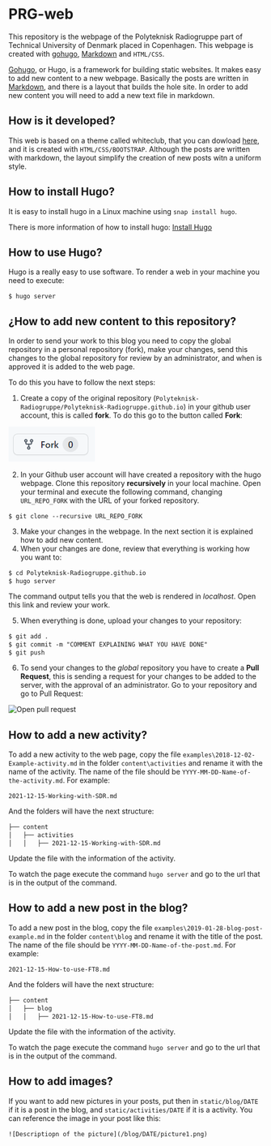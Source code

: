 # PRG-web

This repository is the webpage of the Polyteknisk Radiogruppe part of Technical University of Denmark placed in Copenhagen. This webpage is created with [gohugo](https://gohugo.io/), [Markdown](http://es.wikipedia.org/wiki/Markdown) and `HTML/CSS`.

[Gohugo](https://gohugo.io/), or Hugo, is a framework for building static websites. It makes easy to add new content to a new webpage. Basically the posts are written in [Markdown](http://es.wikipedia.org/wiki/Markdown), and there is a layout that builds the hole site. In order to add new content you will need to add a new text file in markdown.

## How is it developed?

This web is based on a theme called whiteclub, that you can dowload [here](https://github.com/acien101/WhiteClub-Hugo-Theme), and it is created with `HTML/CSS/BOOTSTRAP`. Although the posts are written with markdown, the layout simplify the creation of new posts witn a uniform style.

## How to install Hugo?

It is easy to install hugo in a Linux machine using `snap install hugo`.

There is more information of how to install hugo: [Install Hugo](https://gohugo.io/getting-started/installing/)

## How to use Hugo?

Hugo is a really easy to use software. To render a web in your machine you need to execute:
```
$ hugo server
```

## ¿How to add new content to this repository?

In order to send your work to this blog you need to copy the global repository in a personal repository (fork), make your changes, send this changes to the global repository for review by an administrator, and when is approved it is added to the web page.

To do this you have to follow the next steps:
1. Create a copy of the original repository (`Polyteknisk-Radiogruppe/Polyteknisk-Radiogruppe.github.io`) in your github user account, this is called **fork**. To do this go to the button called **Fork**:

![Fork button](./static/blog/2021-12-15/fork.PNG)

2. In your Github user account will have created a repository with the hugo webpage. Clone this repository **recursively** in your local machine. Open your terminal and execute the following command, changing `URL_REPO_FORK` with the URL of your forked repository.

```
$ git clone --recursive URL_REPO_FORK
```

3. Make your changes in the webpage. In the next section it is explained how to add new content.
4. When your changes are done, review that everything is working how you want to:

```
$ cd Polyteknisk-Radiogruppe.github.io
$ hugo server
```

The command output tells you that the web is rendered in *localhost*. Open this link and review your work.

5. When everything is done, upload your changes to your repository:
```
$ git add .
$ git commit -m "COMMENT EXPLAINING WHAT YOU HAVE DONE"
$ git push
```

6. To send your changes to the *global* repository you have to create a **Pull Request**, this is sending a request for your changes to be added to the server, with the approval of an administrator. Go to your repository and go to Pull Request:

![Open pull request](/blog/2021-12-15/PR.PNG)

## How to add a new activity?

To add a new activity to the web page, copy the file `examples\2018-12-02-Example-activity.md` in the folder `content\activities` and rename it with the name of the activity. The name of the file should be `YYYY-MM-DD-Name-of-the-activity.md`. For example:

```
2021-12-15-Working-with-SDR.md
```

And the folders will have the next structure:

```
├── content
│   ├── activities
│   │   ├── 2021-12-15-Working-with-SDR.md
```

Update the file with the information of the activity.

To watch the page execute the command `hugo server` and go to the url that is in the output of the command.

## How to add a new post in the blog?

To add a new post in the blog, copy the file `examples\2019-01-28-blog-post-example.md` in the folder `content\blog` and rename it with the title of the post. The name of the file should be `YYYY-MM-DD-Name-of-the-post.md`. For example:

```
2021-12-15-How-to-use-FT8.md
```

And the folders will have the next structure:

```
├── content
│   ├── blog
│   │   ├── 2021-12-15-How-to-use-FT8.md
```

Update the file with the information of the activity.

To watch the page execute the command `hugo server` and go to the url that is in the output of the command.

## How to add images?

If you want to add new pictures in your posts, put then in `static/blog/DATE` if it is a post in the blog, and `static/activities/DATE` if it is a activity. You can reference the image in your post like this:

```
![Descriptiopn of the picture](/blog/DATE/picture1.png)
```
